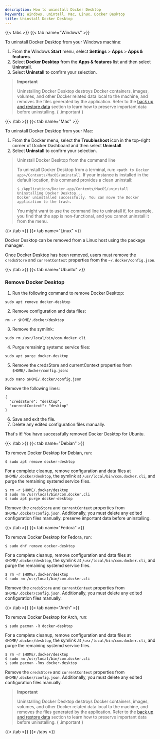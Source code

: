 ```yaml
---
description: How to uninstall Docker Desktop
keywords: Windows, unintall, Mac, Linux, Docker Desktop
title: Uninstall Docker Desktop
---
```


{{< tabs >}}
{{< tab name="Windows" >}}

To uninstall Docker Desktop from your Windows machine:

1. From the Windows **Start** menu, select **Settings** > **Apps** > **Apps & features**.
2. Select **Docker Desktop** from the **Apps & features** list and then select **Uninstall**.
3. Select **Uninstall** to confirm your selection.

> **Important**
>
> Uninstalling Docker Desktop destroys Docker containers, images, volumes, and
> other Docker related data local to the machine, and removes the files generated
> by the application. Refer to the [back up and restore data](backup-and-restore.md)
> section to learn how to preserve important data before uninstalling.
{ .important }

{{< /tab >}}
{{< tab name="Mac" >}}

To uninstall Docker Desktop from your Mac:

1. From the Docker menu, select the **Troubleshoot** icon in the top-right corner of Docker Dashboard and then select **Uninstall**.
2. Select **Uninstall** to confirm your selection.

> Uninstall Docker Desktop from the command line
>
> To uninstall Docker Desktop from a terminal, run: `<path to Docker app>/Contents/MacOS/uninstall`.
> If your instance is installed in the default location, this
> command provides a clean uninstall:
>
> ```console
> $ /Applications/Docker.app/Contents/MacOS/uninstall
> Uninstalling Docker Desktop...
> Docker uninstalled successfully. You can move the Docker application to the trash.
> ```
>
> You might want to use the command line to uninstall if, for example, you find that
> the app is non-functional, and you cannot uninstall it from the menu.

{{< /tab >}}
{{< tab name="Linux" >}}

Docker Desktop can be removed from a Linux host using the package manager.

Once Docker Desktop has been removed, users must remove the `credsStore` and `currentContext` properties from the `~/.docker/config.json`.

{{< /tab >}}
{{< tab name="Ubuntu" >}}

### Remove Docker Desktop

1. Run the following command to remove Docker Desktop:
```
sudo apt remove docker-desktop
```
2. Remove configuration and data files:
```
rm -r $HOME/.docker/desktop
```
3. Remove the symlink:
```
sudo rm /usr/local/bin/com.docker.cli
```
4. Purge remaining systemd service files:
```
sudo apt purge docker-desktop
```
5. Remove the credsStore and currentContext properties from `$HOME/.docker/config.json`:
```
sudo nano $HOME/.docker/config.json
```
Remove the following lines:
```
{
  "credsStore": "desktop",
  "currentContext": "desktop"
}
```
6. Save and exit the file.
7. Delete any edited configuration files manually.

That's it! You have successfully removed Docker Desktop for Ubuntu.

{{< /tab >}}
{{< tab name="Debian" >}}

To remove Docker Desktop for Debian, run:

```console
$ sudo apt remove docker-desktop
```

For a complete cleanup, remove configuration and data files at `$HOME/.docker/desktop`, the symlink at `/usr/local/bin/com.docker.cli`, and purge
the remaining systemd service files.

```console
$ rm -r $HOME/.docker/desktop
$ sudo rm /usr/local/bin/com.docker.cli
$ sudo apt purge docker-desktop
```

Remove the `credsStore` and `currentContext` properties from `$HOME/.docker/config.json`. Additionally, you must delete any edited configuration files manually.  preserve important data before uninstalling.

{{< /tab >}}
{{< tab name="Fedora" >}}

To remove Docker Desktop for Fedora, run:

```console
$ sudo dnf remove docker-desktop
```

For a complete cleanup, remove configuration and data files at `$HOME/.docker/desktop`, the symlink at `/usr/local/bin/com.docker.cli`, and purge
the remaining systemd service files.

```console
$ rm -r $HOME/.docker/desktop
$ sudo rm /usr/local/bin/com.docker.cli
```

Remove the `credsStore` and `currentContext` properties from `$HOME/.docker/config.json`. Additionally, you must delete any edited configuration files manually. 

{{< /tab >}}
{{< tab name="Arch" >}}

To remove Docker Desktop for Arch, run:

```console
$ sudo pacman -R docker-desktop
```

For a complete cleanup, remove configuration and data files at `$HOME/.docker/desktop`, the symlink at `/usr/local/bin/com.docker.cli`, and purge
the remaining systemd service files.

```console
$ rm -r $HOME/.docker/desktop
$ sudo rm /usr/local/bin/com.docker.cli
$ sudo pacman -Rns docker-desktop
```

Remove the `credsStore` and `currentContext` properties from `$HOME/.docker/config.json`. Additionally, you must delete any edited configuration files manually. 

> **Important**
>
> Uninstalling Docker Desktop destroys Docker containers, images, volumes, and
> other Docker related data local to the machine, and removes the files generated
> by the application. Refer to the [back up and restore data](backup-and-restore.md)
> section to learn how to preserve important data before uninstalling.
{ .important }

{{< /tab >}}
{{< /tabs >}}
